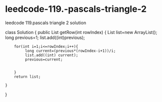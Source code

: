 # leedcode-119.-pascals-triangle-2
leedcode 119.pascals triangle 2 solution

class Solution {
    public List<Integer> getRow(int rowIndex) {
        List<Integer> list=new ArrayList<Integer>();
        long previous=1;
        list.add((int)previous);


       
        for(int i=1;i<=rowIndex;i++){
             long current=(previous*(rowIndex-i+1))/i;
             list.add((int) current);
             previous=current;    
            

        }
        return list;
        
    }
}
